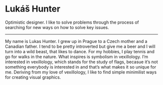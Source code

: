 # Lukáš Hunter


Optimistic designer. I like to solve problems through the process of searching for new ways on how to solve key issues. 

---

My name is Lukas Hunter. I grew up in Prague to a Czech mother and a Canadian father. 
I tend to be pretty introverted but give me a beer and I will turn into a wild beast, that likes to dance. 
For my hobbies, I play tennis and go for walks in the nature. What inspires is symbolism in vexillology. I’m interested in vexillology, which stands for the study of flags, becasue it’s not something everybody is interested in and that’s what makes it so unique for me. Deriving from my love of vexillology, I like to find simple minimilist ways for creating visual graphics. 
